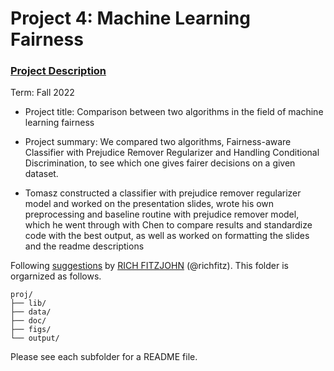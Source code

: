 # Project 4: Machine Learning Fairness

### [Project Description](doc/project4_desc.md)

Term: Fall 2022

+ Project title: Comparison between two algorithms in the field of machine learning fairness

+ Project summary: We compared two algorithms, Fairness-aware Classifier with Prejudice Remover Regularizer and Handling Conditional Discrimination, to see which one gives fairer decisions on a given dataset.
	
+ Tomasz constructed a classifier with prejudice remover regularizer model and worked on the presentation slides, wrote his own preprocessing and baseline routine with prejudice remover model, which he went through with Chen to compare results and standardize code with the best output, as well as worked on formatting the slides and the readme descriptions 


Following [suggestions](http://nicercode.github.io/blog/2013-04-05-projects/) by [RICH FITZJOHN](http://nicercode.github.io/about/#Team) (@richfitz). This folder is orgarnized as follows.

```
proj/
├── lib/
├── data/
├── doc/
├── figs/
└── output/
```

Please see each subfolder for a README file.

